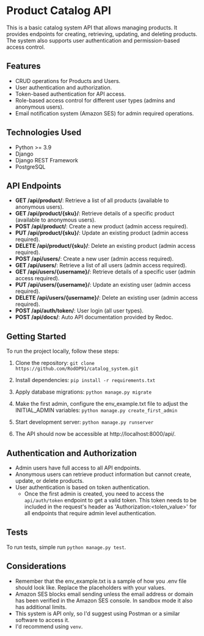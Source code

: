# Product Catalog API

This is a basic catalog system API that allows managing products. It provides endpoints for creating, retrieving, updating, and deleting products. The system also supports user authentication and permission-based access control.

## Features

- CRUD operations for Products and Users.
- User authentication and authorization.
- Token-based authentication for API access.
- Role-based access control for different user types (admins and anonymous users).
- Email notification system (Amazon SES) for admin required operations.

## Technologies Used

- Python >= 3.9
- Django
- Django REST Framework
- PostgreSQL

## API Endpoints

- **GET /api/product/**: Retrieve a list of all products (available to anonymous users).
- **GET /api/product/{sku}/**: Retrieve details of a specific product (available to anonymous users).
- **POST /api/product/**: Create a new product (admin access required).
- **PUT /api/product/{sku}/**: Update an existing product (admin access required).
- **DELETE /api/product/{sku}/**: Delete an existing product (admin access required).
- **POST /api/users/**: Create a new user (admin access required).
- **GET /api/users/**: Retrieve a list of all users (admin access required).
- **GET /api/users/{username}/**: Retrieve details of a specific user (admin access required).
- **PUT /api/users/{username}/**: Update an existing user (admin access required).
- **DELETE /api/users/{username}/**: Delete an existing user (admin access required).
- **POST /api/auth/token/**: User login (all user types).
- **POST /api/docs/**: Auto API documentation provided by Redoc.

## Getting Started

To run the project locally, follow these steps:

1. Clone the repository:
    `git clone https://github.com/RodOP91/catalog_system.git`

2. Install dependencies:
    `pip install -r requirements.txt`

3. Apply database migrations:
    `python manage.py migrate`

4. Make the first admin, configure the env_example.txt file to adjust the INITIAL_ADMIN variables:
    `python manage.py create_first_admin`

5. Start development server:
    `python manage.py runserver`

6. The API should now be accessible at http://localhost:8000/api/.

## Authentication and Authorization
- Admin users have full access to all API endpoints.
- Anonymous users can retrieve product information but cannot create, update, or delete products.
- User authentication is based on token authentication.
    - Once the first admin is created, you need to access the `api/auth/token` endpoint to get a valid token. This
        token needs to be included in the request's header as 'Authorization:<tolen_value>' for all endpoints that
        require admin level authentication.
## Tests
To run tests, simple run `python manage.py test`.
## Considerations
- Remember that the env_example.txt is a sample of how you .env file should look like. Replace the placeholders with your values.
- Amazon SES blocks email sending unless the email address or domain has been verified in the Amazon SES console. In sandbox mode it also has additional limits.
- This system is API only, so I'd suggest using Postman or a similar software to access it.
- I'd recommend using `venv`.
